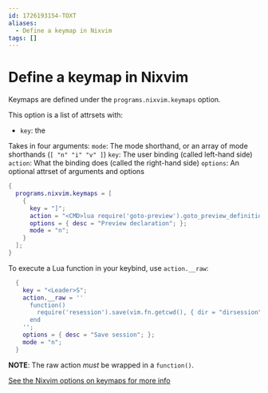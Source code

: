 ```yaml
---
id: 1726193154-TOXT
aliases:
  - Define a keymap in Nixvim
tags: []
---
```


# Define a keymap in Nixvim

Keymaps are defined under the `programs.nixvim.keymaps` option.

This option is a list of attrsets with:
- `key`: the 

Takes in four arguments:
`mode`: The mode shorthand, or an array of mode shorthands (`[ "n" "i" "v" ]`)
`key`: The user binding (called left-hand side)
`action`: What the binding does (called the right-hand side)
`options`: An optional attrset of arguments and options

```nix
{
  programs.nixvim.keymaps = [
    {
      key = "]";
      action = "<CMD>lua require('goto-preview').goto_preview_definition()<CR>";
      options = { desc = "Preview declaration"; };
      mode = "n";
    }
  ];
}
```

To execute a Lua function in your keybind, use `action.__raw`:
```nix
  {
    key = "<Leader>S";
    action.__raw = ''
      function()
        require('resession').save(vim.fn.getcwd(), { dir = "dirsession" })
      end
    '';
    options = { desc = "Save session"; };
    mode = "n";
  }
```

**NOTE**: The raw action _must_ be wrapped in a `function()`.

[See the Nixvim options on keymaps for more info](https://nix-community.github.io/nixvim/keymaps/index.html)

